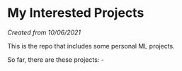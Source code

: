# My Interested Projects
*Created from 10/06/2021*

This is the repo that includes some personal ML projects.

So far, there are these projects:
    - 